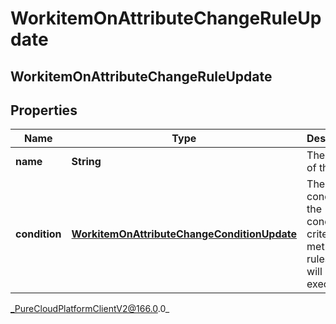 # WorkitemOnAttributeChangeRuleUpdate

## WorkitemOnAttributeChangeRuleUpdate

## Properties

|Name | Type | Description | Notes|
|------------ | ------------- | ------------- | -------------|
| **name** | **String** | The name of the rule. | [optional] |
| **condition** | [**WorkitemOnAttributeChangeConditionUpdate**](WorkitemOnAttributeChangeConditionUpdate) | The rules condition. If the condition criteria is met the rules action will be executed. | [optional] |



_PureCloudPlatformClientV2@166.0.0_
